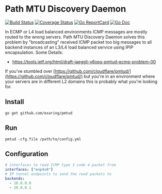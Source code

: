 # Path MTU Discovery Daemon

[![Build Status](https://travis-ci.com/exaring/pmtud.svg?branch=main&status=created)](https://travis-ci.com/exaring/pmtud)
[![Coverage Status](https://coveralls.io/repos/exaring/pmtud/badge.svg?branch=master&service=github)](https://coveralls.io/github/exaring/pmtud?branch=master)
[![Go ReportCard](http://goreportcard.com/badge/exaring/pmtud)](http://goreportcard.com/report/exaring/pmtud)
[![Go Doc](https://godoc.org/github.com/exaring/pmtud?status.svg)](https://godoc.org/github.com/exaring/pmtud)

In ECMP or L4 load balanced environments ICMP messages are mostly routed to the wrong servers.
Path MTU Discovery Daemon solves this problem by "broadcasting" received ICMP packet too big messages to all backend instances of an L3/L4 load balanced service using IPIP encapsulation.
Some Details:

  * https://tools.ietf.org/html/draft-jaeggli-v6ops-pmtud-ecmp-problem-00

If you've stumbled over [https://github.com/cloudflare/pmtud/](https://github.com/cloudflare/pmtud/) but you're in an environment where your servers are in different L2 domains this is probably what you're looking for.

## Install

```go get github.com/exaring/pmtud```

## Run

```pmtud -cfg.file /path/to/config.yml```

## Configuration

```yaml
# interfaces to read ICMP type 3 code 4 packet from
interfaces: ["enp4s0"]
# IP tunnel endpoints to send the read packets to
backends:
  - 10.0.0.0
  - 10.0.0.1
```

